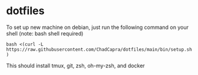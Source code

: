 # dotfiles


To set up new machine on debian, just run the following command on your shell
(note: bash shell required)

`bash <(curl -L https://raw.githubusercontent.com/ChadCapra/dotfiles/main/bin/setup.sh)`

This should install tmux, git, zsh, oh-my-zsh, and docker


